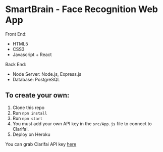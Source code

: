 # SmartBrain - Face Recognition Web App

Front End:
* HTML5
* CSS3
* Javascript + React

Back End:
* Node Server: Node.js, Express.js
* Database: PostgreSQL

## To create your own:
1. Clone this repo
2. Run `npm install`
3. Run `npm start`
4. You must add your own API key in the `src/App.js` file to connect to Clarifai.
5. Deploy on Heroku

You can grab Clarifai API key [here](https://www.clarifai.com/)
